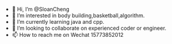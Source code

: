 - 👋 Hi, I’m @SloanCheng
- 👀 I’m interested in body building,basketball,algorithm.
- 🌱 I’m currently learning java and cpp.
- 💞️ I’m looking to collaborate on experienced coder or engineer.
- 📫 How to reach me on Wechat 15773852012

<!---
SloanCheng/SloanCheng is a ✨ special ✨ repository because its `README.md` (this file) appears on your GitHub profile.
You can click the Preview link to take a look at your changes.
--->
